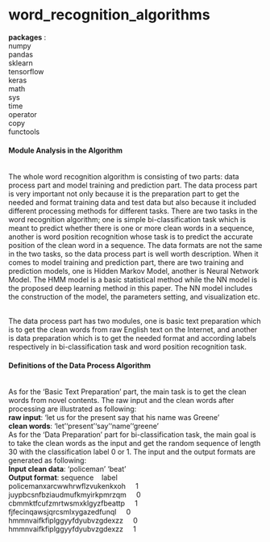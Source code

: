 # word_recognition_algorithms

**packages** :
<br>numpy
<br>pandas
<br>sklearn
<br>tensorflow
<br>keras
<br>math
<br>sys
<br>time
<br>operator
<br>copy
<br>functools
  
#### Module Analysis in the Algorithm

<br>The whole word recognition algorithm is consisting of two parts: data process part and model training and prediction part. The data process part is very important not only because it is the preparation part to get the needed and format training data and test data but also because it included different processing methods for different tasks. There are two tasks in the word recognition algorithm; one is simple bi-classification task which is meant to predict whether there is one or more clean words in a sequence, another is word position recognition whose task is to predict the accurate position of the clean word in a sequence. The data formats are not the same in the two tasks, so the data process part is well worth description. When it comes to model training and prediction part, there are two training and prediction models, one is Hidden Markov Model, another is Neural Network Model. The HMM model is a basic statistical method while the NN model is the proposed deep learning method in this paper. The NN model includes the construction of the model, the parameters setting, and visualization etc.

<br>The data process part has two modules, one is basic text preparation which is to get the clean words from raw English text on the Internet, and another is data preparation which is to get the needed format and according labels respectively in bi-classification task and word position recognition task.


#### Definitions of the Data Process Algorithm
<br>As for the ‘Basic Text Preparation’ part, the main task is to get the clean words from novel contents. The raw input and the clean words after processing are illustrated as following:
<br>**raw input**: ‘let us for the present say that his name was Greene’
<br>**clean words**: ‘let’‘present’‘say’‘name’‘greene’
<br>As for the ‘Data Preparation’ part for bi-classification task, the main goal is to take the clean words as the input and get the random sequence of length 30 with the classification label 0 or 1. The input and the output formats are generated as following:
<br>**Input clean data**: ‘policeman’&nbsp;‘beat’
<br>**Output format**: sequence  &nbsp;&nbsp;&nbsp;label
<br>policemanxarcwwhrwflzvukenkxoh &nbsp;&nbsp;&nbsp;  1 
<br>juypbcsnfbziaudmufkmyirkpmrzqm &nbsp;&nbsp;&nbsp;   0 
<br>cbmmktfcufzmrtwsmxklgyzfbeattp &nbsp;&nbsp;&nbsp;  1 
<br>fjfecinqawsjqrcsmlxygazedfunql &nbsp;&nbsp;&nbsp;    0 
<br>hmmnvaifkfiplggyyfdyubvzgdexzz &nbsp;&nbsp;&nbsp;  0 
<br>hmmnvaifkfiplggyyfdyubvzgdexzz &nbsp;&nbsp;&nbsp;  1

